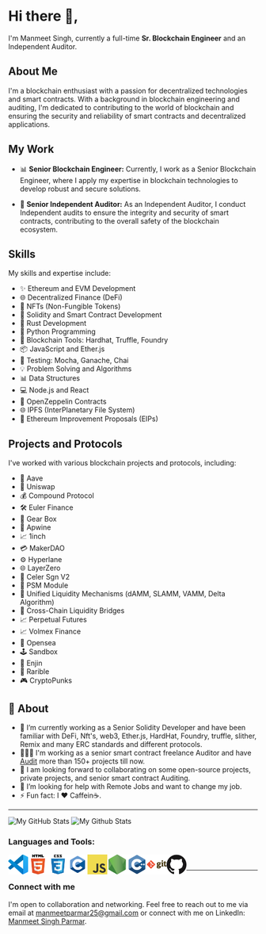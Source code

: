 # Hi there 👋,

I'm Manmeet Singh, currently a full-time **Sr. Blockchain Engineer** and an Independent Auditor.

## About Me

I'm a blockchain enthusiast with a passion for decentralized technologies and smart contracts. With a background in blockchain engineering and auditing, I'm dedicated to contributing to the world of blockchain and ensuring the security and reliability of smart contracts and decentralized applications.

## My Work

- 📊 **Senior Blockchain Engineer:** Currently, I work as a Senior Blockchain Engineer, where I apply my expertise in blockchain technologies to develop robust and secure solutions.

- 🔐 **Senior Independent Auditor:** As an Independent Auditor, I conduct Independent audits to ensure the integrity and security of smart contracts, contributing to the overall safety of the blockchain ecosystem.

## Skills

My skills and expertise include:

- ✨ Ethereum and EVM Development
- 🌐 Decentralized Finance (DeFi)
- 💼 NFTs (Non-Fungible Tokens)
- 📜 Solidity and Smart Contract Development
- 🦀 Rust Development
- 🐍 Python Programming
- 🚀 Blockchain Tools: Hardhat, Truffle, Foundry
- 📦 JavaScript and Ether.js
- 🧪 Testing: Mocha, Ganache, Chai
- 💡 Problem Solving and Algorithms
- 📊 Data Structures
- 💻 Node.js and React
- 📜 OpenZeppelin Contracts
- 🌐 IPFS (InterPlanetary File System)
- 📃 Ethereum Improvement Proposals (EIPs)

## Projects and Protocols

I've worked with various blockchain projects and protocols, including:

- 🏦 Aave
- 🔄 Uniswap
- 💰 Compound Protocol
- 🛠 Euler Finance
- 🚗 Gear Box
- 🍇 Apwine
- 📈 1inch
- 💳 MakerDAO
- ⚙ Hyperlane
- 🌐 LayerZero
- 🔄 Celer Sgn V2
- 🧪 PSM Module
- 💱 Unified Liquidity Mechanisms (dAMM, SLAMM, VAMM, Delta Algorithm)
- 🌉 Cross-Chain Liquidity Bridges
- 📈 Perpetual Futures
- 📈 Volmex Finance
- 🎨 Opensea
- 🕹 Sandbox
- 🎨 Enjin
- 🎨 Rarible
- 🎮 CryptoPunks

## 🧐 About
- 🌱 I’m currently working as a Senior Solidity Developer and have been familiar with DeFi, Nft's, web3, Ether.js, HardHat, Foundry, truffle, slither, Remix and many ERC standards and different protocols. 
- 👨🏼‍💼 I'm working as a senior smart contract freelance Auditor and have [Audit](https://github.com/genisis0x/Audits) more than 150+ projects till now.
- 🤝 I am looking forward to collaborating on some open-source projects, private projects, and senior smart contract Auditing.
- 🤔 I’m looking for help with Remote Jobs and want to change my job.
- ⚡ Fun fact: I ❤️ Caffein☕.

---
![My GitHub Stats](https://github-readme-stats.vercel.app/api?username=genisis0x&show_icons=true&theme=cobalt)   ![My Github Stats](https://github-readme-stats.vercel.app/api/top-langs/?username=genisis0x&layout=compact&hide=html&theme=cobalt)


### Languages and Tools:

<img align="left" alt="Visual Studio Code" width="40px" src="https://raw.githubusercontent.com/github/explore/80688e429a7d4ef2fca1e82350fe8e3517d3494d/topics/visual-studio-code/visual-studio-code.png" />
<img align="left" alt="HTML5" width="40px" src="https://raw.githubusercontent.com/github/explore/80688e429a7d4ef2fca1e82350fe8e3517d3494d/topics/html/html.png" />
<img align="left" alt="CSS3" width="40px" src="https://raw.githubusercontent.com/github/explore/80688e429a7d4ef2fca1e82350fe8e3517d3494d/topics/css/css.png" />
<img align="left" alt="C" width="40px" src="https://raw.githubusercontent.com/github/explore/80688e429a7d4ef2fca1e82350fe8e3517d3494d/topics/c/c.png" />
<img align="left" alt="JavaScript" width="40px" src="https://raw.githubusercontent.com/github/explore/80688e429a7d4ef2fca1e82350fe8e3517d3494d/topics/javascript/javascript.png" />
<img align="left" alt="JavaScript" width="40px" 
src="https://raw.githubusercontent.com/github/explore/80688e429a7d4ef2fca1e82350fe8e3517d3494d/topics/nodejs/nodejs.png" />
<img align="left" alt="Cpp" width="40px" src="https://raw.githubusercontent.com/github/explore/80688e429a7d4ef2fca1e82350fe8e3517d3494d/topics/cpp/cpp.png" />
<img align="left" alt="Git" width="40px" src="https://raw.githubusercontent.com/github/explore/80688e429a7d4ef2fca1e82350fe8e3517d3494d/topics/git/git.png" />
<img align="left" alt="GitHub" width="40px" src="https://raw.githubusercontent.com/github/explore/78df643247d429f6cc873026c0622819ad797942/topics/github/github.png" />
<br/>

---

### Connect with me
I'm open to collaboration and networking. Feel free to reach out to me via email at [manmeetparmar25@gmail.com](mailto:manmeetparmar25@gmail.com) or connect with me on LinkedIn: [Manmeet Singh Parmar](https://www.linkedin.com/in/manmeet-singh-parmar-9733a511b/).
